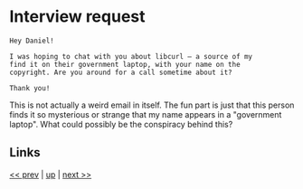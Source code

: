 # Interview request

    Hey Daniel!

    I was hoping to chat with you about libcurl — a source of my
    find it on their government laptop, with your name on the
    copyright. Are you around for a call sometime about it?

    Thank you!

This is not actually a weird email in itself. The fun part is just that
this person finds it so mysterious or strange that my name appears in a
"government laptop". What could possibly be the conspiracy behind this?

## Links

[<< prev](../2024/2024-12-10.md) | [up](../) | [next >> ](2025-03-16.md)
